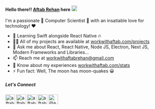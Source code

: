 #### Hello there!! [Aftab Rehan](https://workwithaftab.com) here <img width="18" src="https://github.com/TheDudeThatCode/TheDudeThatCode/raw/master/Assets/Hi.gif" />

I'm a passionate 🚀 Computer Scientist 🤖 with an insatiable love for technology! ❤️

- 🌱 Learning Swift alongside React Native 🔥
- 👨‍💻 All of my projects are available at [workwithaftab.com/projects](https://workwithaftab.com/?tab=portfolio)
- 💬 Ask me about React, React Native, Node JS, Electron, Next JS, Modern Frameworks and Libraries...
- 📫 Reach me at workwithaftabrehan@gmail.com
- 📄 Know about my experiences [workwithaftab.com/stats](https://workwithaftab.com/?tab=portfolio)
- ⚡ Fun fact: Well, The moon has moon-quakes 😀

##### Let's Connect

<p>
  <a href="https://linkedin.com/in/aftabrehan" target="_blank"><img src="https://static-00.iconduck.com/assets.00/linkedin-icon-2048x2048-ya5g47j2.png" alt="aftabrehan" height="30" width="30" /></a>
  <a href="https://twitter.com/aftabrehan_" target="_blank"><img src="https://cdn4.iconfinder.com/data/icons/social-media-icons-the-circle-set/48/twitter_circle-512.png" alt="aftabrehan" height="30" width="30" /></a>
  <a href="https://aftabrehan.com" target="_blank"><img src="https://cdn-icons-png.flaticon.com/512/841/841364.png" alt="aftabrehan" height="30" width="30" /></a>
  <a href="mailto:workwithaftabrehan@gmail.com" target="_blank"><img src="https://cdn.iconscout.com/icon/free/png-256/free-mail-1299-1100772.png?f=webp" alt="aftabrehan" height="30" width="30" /></a>
  <a href="https://medium.com/@aftabrehan" target="_blank"><img src="https://static-00.iconduck.com/assets.00/medium-circle-icon-2048x2048-bkp32nh9.png" alt="@aftabrehan" height="30" width="30" /></a>
</p>
